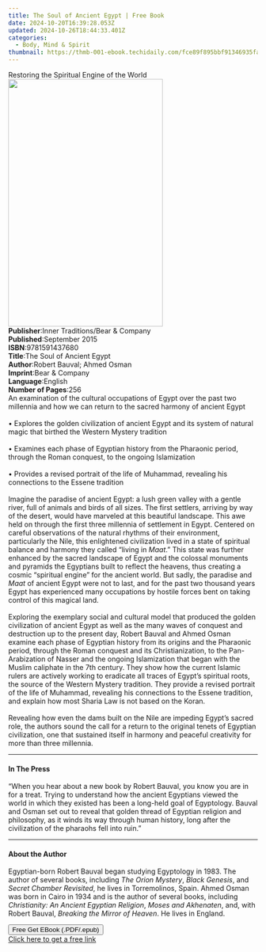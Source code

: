 ```yaml
---
title: The Soul of Ancient Egypt | Free Book
date: 2024-10-20T16:39:28.053Z
updated: 2024-10-26T18:44:33.401Z
categories:
  - Body, Mind & Spirit
thumbnail: https://thmb-001-ebook.techidaily.com/fce89f895bbf91346935facba518517fec1c68e262cb6503fb289211f163a472.jpg
---
```

<main id="book-container">
  <div class="flex flex-col">
    <div class="book-brief flex-1 py-6 px-4 sm:p-6 md:py-10 md:px-8">
      <!-- brief-->
      <div class="book-brief-main">
        Restoring the Spiritual Engine of the World
      </div>
    </div>
    <div
      class="book-meta-info flex-1 grid gap-4 col-start-1 col-end-3 row-start-1 sm:mb-6 sm:grid-cols-4 lg:gap-6 lg:col-start-2 lg:row-end-6 lg:row-span-6 lg:mb-0"
    >
      <div
        class="book-meta-info-left place-content-center mt-4 p-4 text-sm leading-6 col-start-2 col-span-2 dark:text-slate-400"
      >
        <img
          class="w-full h-500 object-cover rounded-lg sm:h-255 sm:col-span-2 lg:col-span-full"
          src="https://img-001-ebook.techidaily.com/a3f882b5cc028e779c839996929d888c80bc1c243487eedaaf20276e01584618.jpg"
          alt=""
          width="312"
          height="500"
        />
      </div>
      <div
        class="book-meta-info-right mt-2 col-start-1 row-start-2 col-span-3 self-center"
      >
        <!-- meta data  -->
        <div class="flex flex-col px-4 md:px-8">
          <div class="flex-1">
            <strong>Publisher</strong>:<span class="px-2"
              >Inner Traditions/Bear &amp; Company</span
            >
          </div>
          <div class="flex-1">
            <strong>Published</strong>:<span class="px-2">September 2015</span>
          </div>
          <div class="flex-1">
            <strong>ISBN</strong>:<span class="px-2">9781591437680</span>
          </div>
          <div class="flex-1">
            <strong>Title</strong>:<span class="px-2"
              >The Soul of Ancient Egypt</span
            >
          </div>
          <div class="flex-1">
            <strong>Author</strong>:<span class="px-2"
              >Robert Bauval; Ahmed Osman</span
            >
          </div>
          <div class="flex-1">
            <strong>Imprint</strong>:<span class="px-2"
              >Bear &amp; Company</span
            >
          </div>
          <div class="flex-1">
            <strong>Language</strong>:<span class="px-2">English</span>
          </div>
          <div class="flex-1">
            <strong>Number of Pages</strong>:<span class="px-2">256</span>
          </div>
        </div>
      </div>
    </div>
    <div class="book-description flex-1 py-6 px-4 sm:p-6 md:py-10 md:px-8">
      <div class="book-description-main">
        <div accordion-content="" id="description">
          An examination of the cultural occupations of Egypt over the past two
          millennia and how we can return to the sacred harmony of ancient Egypt
          <br />
          <br />• Explores the golden civilization of ancient Egypt and its
          system of natural magic that birthed the Western Mystery tradition
          <br />
          <br />• Examines each phase of Egyptian history from the Pharaonic
          period, through the Roman conquest, to the ongoing Islamization <br />
          <br />• Provides a revised portrait of the life of Muhammad, revealing
          his connections to the Essene tradition <br />
          <br />Imagine the paradise of ancient Egypt: a lush green valley with
          a gentle river, full of animals and birds of all sizes. The first
          settlers, arriving by way of the desert, would have marveled at this
          beautiful landscape. This awe held on through the first three
          millennia of settlement in Egypt. Centered on careful observations of
          the natural rhythms of their environment, particularly the Nile, this
          enlightened civilization lived in a state of spiritual balance and
          harmony they called “living in <i>Maat</i>.” This state was further
          enhanced by the sacred landscape of Egypt and the colossal monuments
          and pyramids the Egyptians built to reflect the heavens, thus creating
          a cosmic “spiritual engine” for the ancient world. But sadly, the
          paradise and <i>Maat </i>of ancient Egypt were not to last, and for
          the past two thousand years Egypt has experienced many occupations by
          hostile forces bent on taking control of this magical land. <br />
          <br />Exploring the exemplary social and cultural model that produced
          the golden civilization of ancient Egypt as well as the many waves of
          conquest and destruction up to the present day, Robert Bauval and
          Ahmed Osman examine each phase of Egyptian history from its origins
          and the Pharaonic period, through the Roman conquest and its
          Christianization, to the Pan-Arabization of Nasser and the ongoing
          Islamization that began with the Muslim caliphate in the 7th century.
          They show how the current Islamic rulers are actively working to
          eradicate all traces of Egypt’s spiritual roots, the source of the
          Western Mystery tradition. They provide a revised portrait of the life
          of Muhammad, revealing his connections to the Essene tradition, and
          explain how most Sharia Law is not based on the Koran. <br />
          <br />Revealing how even the dams built on the Nile are impeding
          Egypt’s sacred role, the authors sound the call for a return to the
          original tenets of Egyptian civilization, one that sustained itself in
          harmony and peaceful creativity for more than three millennia.
        </div>
        <div class="accordion-fader"></div>
      </div>
    </div>
    <div class="book-excerpts flex-1 py-6 px-4 sm:p-6 md:py-10 md:px-8">
      <!-- excerpts-->
      <div class="book-excerpts-main">
        <hr />
        <h4 class="placeholder placeholder-heading">
          <span>In The Press</span>
        </h4>
        <p>
          “When you hear about a new book by Robert Bauval, you know you are in
          for a treat. Trying to understand how the ancient Egyptians viewed the
          world in which they existed has been a long-held goal of Egyptology.
          Bauval and Osman set out to reveal that golden thread of Egyptian
          religion and philosophy, as it winds its way through human history,
          long after the civilization of the pharaohs fell into ruin.”
        </p>
      </div>
    </div>
    <div class="book-about-author flex-1 py-6 px-4 sm:p-6 md:py-10 md:px-8">
      <!-- about author-->
      <div class="book-main-author-main">
        <hr />
        <h4 class="placeholder placeholder-heading">
          <span>About the Author</span>
        </h4>
        <p>
          Egyptian-born Robert Bauval began studying Egyptology in 1983. The
          author of several books, including <i>The Orion Mystery</i>,
          <i>Black Genesis</i>, and <i>Secret Chamber Revisited</i>, he lives in
          Torremolinos, Spain. Ahmed Osman was born in Cairo in 1934 and is the
          author of several books, including
          <i>Christianity: An Ancient Egyptian Religion</i>,
          <i>Moses and Akhenaten</i>, and, with Robert Bauval,
          <i>Breaking the Mirror of Heaven</i>. He lives in England.
        </p>
      </div>
    </div>
    <div class="book-free-get flex-1 py-6 px-4 sm:p-6 md:py-10 md:px-8">
      <button
        id="btn-free-get"
        class="bg-blue-500 hover:bg-blue-700 text-white font-bold py-2 px-4 rounded"
      >
        Free Get EBook (.PDF/.epub)
      </button>
      <div id="countdown-display" class="px-2 text-lg mt-2"></div>
      <a
        id="free-link"
        class="hidden bg-blue-500 hover:bg-blue-700 text-white font-bold py-2 px-4 rounded"
        href="https://www.ebooks.com/en-us/book/95782373/the-soul-of-ancient-egypt/robert-bauval/"
        target="_blank"
        >Click here to get a free link</a
      >
    </div>
    <script>
      let countdownTime = 0;
      let countdownInterval = null;
      document
        .getElementById('btn-free-get')
        .addEventListener('click', startCountdown);
      function startCountdown() {
        countdownTime = new Date().getTime() + 60000 * 3;
        countdownInterval = setInterval(updateCountdown, 1000);
        document.getElementById('btn-free-get').disabled = true;
        document
          .getElementById('btn-free-get')
          .classList.add('bg-gray-500', 'cursor-not-allowed');
      }
      function updateCountdown() {
        let currentTime = new Date().getTime();
        let timeLeft = countdownTime - currentTime;
        let secondsLeft = Math.floor(timeLeft / 1000);
        document.getElementById('countdown-display').innerHTML =
          `Remaining time: ${secondsLeft} seconds.`;
        if (secondsLeft <= 0) {
          clearInterval(countdownInterval);
          document.getElementById('btn-free-get').classList.add('hidden');
          document.getElementById('free-link').classList.remove('hidden');
          document.getElementById('countdown-display').innerHTML = '';
        }
      }
    </script>
  </div>
</main>

<ins class="adsbygoogle"
      style="display:block"
      data-ad-client="ca-pub-7571918770474297"
      data-ad-slot="8358498916"
      data-ad-format="auto"
      data-full-width-responsive="true"></ins>
    